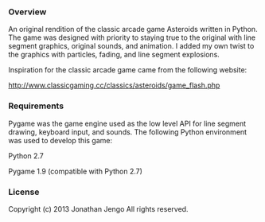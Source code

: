 ### Overview

An original rendition of the classic arcade game Asteroids written in Python. The game was designed with priority to staying true to the original with line segment graphics, original sounds, and animation. I added my own twist to the graphics with particles, fading, and line segment explosions.

Inspiration for the classic arcade game came from the following website:

http://www.classicgaming.cc/classics/asteroids/game_flash.php

### Requirements

Pygame was the game engine used as the low level API for line segment drawing, keyboard input, and sounds. The following Python environment was used to develop this game:

Python 2.7

Pygame 1.9 (compatible with Python 2.7)

### License

Copyright (c) 2013 Jonathan Jengo
All rights reserved.
